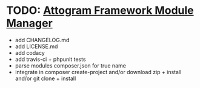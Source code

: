 # TODO: [Attogram Framework Module Manager](https://github.com/attogram/attogram=modulemanager)

* add CHANGELOG.md
* add LICENSE.md
* add codacy
* add travis-ci + phpunit tests
* parse modules composer.json for true name
* integrate in composer create-project
  and/or download zip + install
  and/or git clone + install
